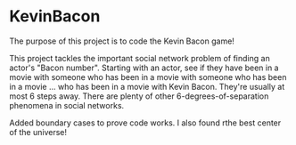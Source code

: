 # KevinBacon
The purpose of this project is to code the Kevin Bacon game!

This project tackles the important social network problem of finding an actor's "Bacon number". Starting with an actor, see if they have been in a movie with someone who has been in a movie with someone who has been in a movie ... who has been in a movie with Kevin Bacon. They're usually at most 6 steps away. There are plenty of other 6-degrees-of-separation phenomena in social networks.

Added boundary cases to prove code works. I also found rthe best center of the universe!
